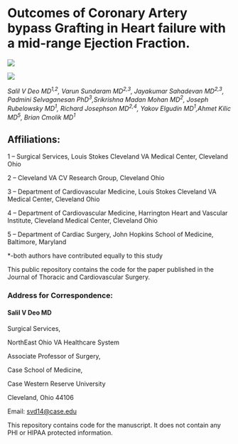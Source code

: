 
<!-- README.md is generated from README.Rmd. Please edit that file -->

# Outcomes of Coronary Artery bypass Grafting in Heart failure with a mid-range Ejection Fraction.

[![](https://img.shields.io/badge/doi-https://doi.org/10.1016/j.jtcvs.2021.01.035-blue.svg)](https://doi.org/https://doi.org/10.1016/j.jtcvs.2021.01.035)

![](https://img.shields.io/badge/Louis%20Stokes%20Cleveland%20VA%20Medical%20Center-Cleveland%20VA%20CV%20Research%20Group-yellow.svg)

*Salil V Deo MD<sup>1,2</sup>, Varun Sundaram MD<sup>2,3</sup>,
Jayakumar Sahadevan MD<sup>2,3</sup>, Padmini Selvaganesan
PhD<sup>3</sup>,Srikrishna Madan Mohan MD<sup>2</sup>, Joseph Rubelowsky
MD<sup>1</sup>, Richard Josephson MD<sup>2,4</sup>, Yakov Elgudin
MD<sup>1</sup>,Ahmet Kilic MD<sup>5</sup>, Brian Cmolik MD<sup>1</sup>*

## Affiliations:

1 – Surgical Services, Louis Stokes Cleveland VA Medical Center,
Cleveland Ohio

2 – Cleveland VA CV Research Group, Cleveland Ohio

3 – Department of Cardiovascular Medicine, Louis Stokes Cleveland VA
Medical Center, Cleveland Ohio

4 – Department of Cardiovascular Medicine, Harrington Heart and Vascular
Institute, Cleveland Medical Center, Cleveland Ohio

5 – Department of Cardiac Surgery, John Hopkins School of Medicine,
Baltimore, Maryland

\*-both authors have contributed equally to this study

This public repository contains the code for the paper published in the
Journal of Thoracic and Cardiovascular Surgery.

### Address for Correspondence:

#### Salil V Deo MD

Surgical Services,

NorthEast Ohio VA Healthcare System

Associate Professor of Surgery,

Case School of Medicine,

Case Western Reserve University

Cleveland, Ohio 44106

Email: <svd14@case.edu>

This repository contains code for the manuscript. It does not contain
any PHI or HIPAA protected information.
